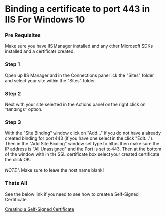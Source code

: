 # Binding a certificate to port 443 in IIS For Windows 10

### Pre Requisites
Make sure you have IIS Manager installed and any other Microsoft SDKs installed and a certificate created.

### Step 1
Open up IIS Manager and in the Connections panel lick the "Sites" folder and select your site within the "Sites" folder. 

### Step 2
Next with your site selected in the Actions panel on the right click on "Bindings" option.

### Step 3
With the "Site Binding" window click on "Add..." if you do not have a already created binding for port 443 (if you have one select in the click "Edit..."). Then in the "Add Site Binding" window set type to https then make sure the IP address is "All Unassigned" and the Port is set to 443. Then at the bottom of the window with in the SSL certificate box select your created certificate the click OK. \
\
*NOTE* \ Make sure to leave the host name blank!

### Thats All
See the below link if you need to see how to create a Self-Signed Certificate.

[Creating a Self-Signed Certificate](https://github.com/Jacksmitch/TechnicalTaskLog/blob/main/Techdocs/SelfSignedCertificateISS.md)
